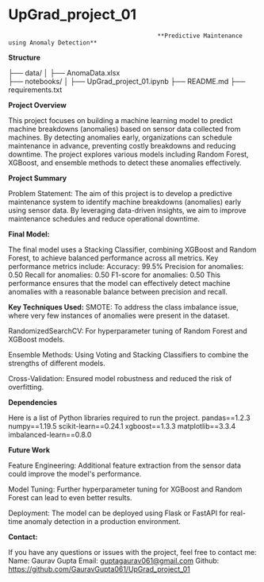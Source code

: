 # UpGrad_project_01

                                              **Predictive Maintenance using Anomaly Detection**

**Structure**

├── data/
│   ├── AnomaData.xlsx      
├── notebooks/
│   ├── UpGrad_project_01.ipynb
├── README.md
├── requirements.txt

**Project Overview**

This project focuses on building a machine learning model to predict machine breakdowns (anomalies) based on sensor data collected from machines. By detecting anomalies early, organizations can schedule maintenance in advance, preventing costly breakdowns and reducing downtime. The project explores various models including Random Forest, XGBoost, and ensemble methods to detect these anomalies effectively.

**Project Summary**

Problem Statement: The aim of this project is to develop a predictive maintenance system to identify machine breakdowns (anomalies) early using sensor data. By leveraging data-driven insights, we aim to improve maintenance schedules and reduce operational downtime.

**Final Model:**

The final model uses a Stacking Classifier, combining XGBoost and Random Forest, to achieve balanced performance across all metrics.
Key performance metrics include:
Accuracy: 99.5% Precision for anomalies: 0.50 Recall for anomalies: 0.50 F1-score for anomalies: 0.50 This performance ensures that the model can effectively detect machine anomalies with a reasonable balance between precision and recall.

**Key Techniques Used:**
SMOTE: To address the class imbalance issue, where very few instances of anomalies were present in the dataset.

RandomizedSearchCV: For hyperparameter tuning of Random Forest and XGBoost models.

Ensemble Methods: Using Voting and Stacking Classifiers to combine the strengths of different models.

Cross-Validation: Ensured model robustness and reduced the risk of overfitting.

**Dependencies**

Here is a list of Python libraries required to run the project.
pandas==1.2.3 
numpy==1.19.5
scikit-learn==0.24.1
xgboost==1.3.3
matplotlib==3.3.4
imbalanced-learn==0.8.0

**Future Work**

Feature Engineering: Additional feature extraction from the sensor data could improve the model's performance.

Model Tuning: Further hyperparameter tuning for XGBoost and Random Forest can lead to even better results.

Deployment: The model can be deployed using Flask or FastAPI for real-time anomaly detection in a production environment.

**Contact:**

If you have any questions or issues with the project, feel free to contact me:
Name: Gaurav Gupta
Email: guptagaurav061@gmail.com 
Github: https://github.com/GauravGupta061/UpGrad_project_01
